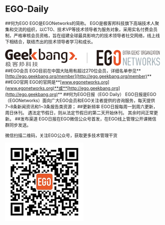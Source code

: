 # EGO-Daily
##何为EGO
EGO是EGONetworks的简称。
EGO是极客邦科技旗下高端技术人聚集和交流的组织，以CTO、技术VP等技术领导者为服务对象，采用实名付费会员制，严格审核会员资格，旨在组建全球最具影响力的技术领导者社交网络，线上线下相结合，联结杰出的技术领导者学习和成长。

![EGO logo](https://github.com/EGONetworks/EGO-Daily/blob/master/ego-logo.png)
##EGO会员
EGO目前在中国大陆用有超过270位会员，详细名单参见**[http://ego.geekbang.org/member](http://ego.geekbang.org/member)**
##EGO官网
EGO的官网是**[www.egonetworks.org](www.egonetworks.org)**或**[http://ego.geekbang.org](http://ego.geekbang.org)**
##何为EGO日报（EGO Daily）
EGO日报是EGO（EGONetworks）面向广大EGO会员和EGO关注者提供的咨询服务，每天提供7~8条新闻资讯和1~3条报告类资源；
##更新频率
EGO日报每周一到周六更新，周日休刊。
遇法定节假日，则从法定节假日的第二天开始休刊。
其余时间正常更新。
##发布渠道
EGO日报在EGO微信公众号首发，在EGO线上管理公开课微信群同步发送。

微信扫描二维码，关注EGO公众号，获取更多技术管理干货

![EGO 公众号二维码](https://github.com/EGONetworks/EGO-Daily/blob/master/img/EGO-QR-code-256X256.png)

